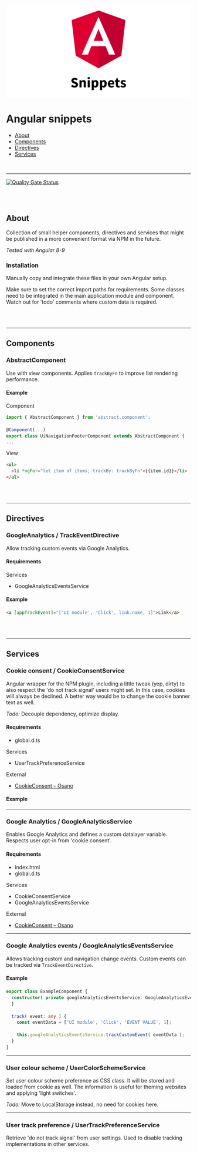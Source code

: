 ![Preview](preview.png)

# Angular snippets

- [About](#about)
- [Components](#components)
- [Directives](#directives)
- [Services](#services)

<br>

---

[![Quality Gate Status](https://sonarcloud.io/api/project_badges/measure?project=Codeconut-Ltd_Angular-Snippets&metric=alert_status)](https://sonarcloud.io/dashboard?id=Codeconut-Ltd_Angular-Snippets)


<br><br>

## About

Collection of small helper components, directives and services that might be published in a more convenient format via NPM in the future.

*Tested with Angular 8-9*


### Installation

Manually copy and integrate these files in your own Angular setup.

Make sure to set the correct import paths for requirements.
Some classes need to be integrated in the main application module and component.
Watch out for 'todo' comments where custom data is required.


<br><br>

---

## Components

### AbstractComponent

Use with view components. Applies `trackByFn` to improve list rendering performance.

#### Example

Component

```ts
import { AbstractComponent } from 'abstract.component';

@Component(...)
export class UiNavigationFooterComponent extends AbstractComponent {
...
```

View

```html
<ul>
  <li *ngFor="let item of items; trackBy: trackByFn">{{item.id}}</li>
</ul>
```

<br><br>

---

## Directives

### GoogleAnalytics / TrackEventDirective

Allow tracking custom events via Google Analytics.

#### Requirements

Services
- GoogleAnalyticsEventsService

#### Example

```html
<a [appTrackEvent]="['UI module', 'Click', link.name, 1]">Link</a>
```

<br><br>

---

## Services

### Cookie consent / CookieConsentService

Angular wrapper for the NPM plugin, including a little tweak (yep, dirty) to also respect the 'do not track signal' users might set. In this case, cookies will always be declined. A better way would be to change the cookie banner text as well.

*Todo:* Decouple dependency, optimize display.


#### Requirements

- global.d.ts

Services
- UserTrackPreferenceService

External
- [CookieConsent – Osano](https://www.npmjs.com/package/cookieconsent)

#### Example

---

### Google Analytics / GoogleAnalyticsService

Enables Google Analytics and defines a custom datalayer variable.
Respects user opt-in from 'cookie consent'.

#### Requirements

- index.html
- global.d.ts

Services
- CookieConsentService
- GoogleAnalyticsEventsService

External
- [CookieConsent – Osano](https://www.npmjs.com/package/cookieconsent)


---

### Google Analytics events / GoogleAnalyticsEventsService

Allows tracking custom and navigation change events.
Custom events can be tracked via `TrackEventDirective`.

#### Example

```ts
export class ExampleComponent {
  constructor( private googleAnalyticsEventsService: GoogleAnalyticsEventsService ) {
  }

  track( event: any ) {
    const eventData = ['UI module', 'Click', 'EVENT VALUE', 1];

    this.googleAnalyticsEventsService.trackCustomEvent( eventData );
  }
}
```


---

### User colour scheme / UserColorSchemeService

Set user colour scheme preference as CSS class. It will be stored and loaded from cookie as well. The information is useful for theming websites and applying 'light switches'.

*Todo:* Move to LocalStorage instead, no need for cookies here.

---

### User track preference / UserTrackPreferenceService

Retrieve 'do not track signal' from user settings. Used to disable tracking implementations in other services.

